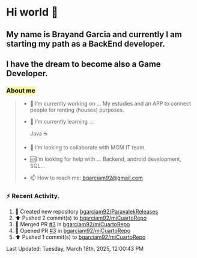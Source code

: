 # Hi world 👋

  

## My name is Brayand Garcia and currently I am starting my path as a BackEnd developer.  

## I have the dream to become also a Game Developer. 

  
### <font color="#000000"><span style="background:#fff88f">About me</span></font>
> 
> - 🔭 I’m currently working on ... My estudies and an APP to connect people for renting (houses) purposes.
> 
> - 🌱 I’m currently learning ... 
> 
>	Java ☕
> 
> - 👯 I’m looking to collaborate with MCM IT team.
> 
>  - 🆘I’m looking for help with ... Backend, android development, SQL...
>    
> - 📫 How to reach me: bgarciam92@gmail.com
> 
> 

### :zap: Recent Activity.

<!--RECENT_ACTIVITY:start-->
1. 📔 Created new repository [bgarciam92/ParavalekReleases](https://github.com/bgarciam92/ParavalekReleases)<br>
2. ⬆️ Pushed 2 commit(s) to [bgarciam92/miCuartoRepo](https://github.com/bgarciam92/miCuartoRepo)<br>
3. 🎉 Merged PR [#3](https://github.com/bgarciam92/miCuartoRepo/pull/3) in [bgarciam92/miCuartoRepo](https://github.com/bgarciam92/miCuartoRepo)<br>
4. 💪 Opened PR [#3](https://github.com/bgarciam92/miCuartoRepo/pull/3) in [bgarciam92/miCuartoRepo](https://github.com/bgarciam92/miCuartoRepo)<br>
5. ⬆️ Pushed 1 commit(s) to [bgarciam92/miCuartoRepo](https://github.com/bgarciam92/miCuartoRepo)<br>
<!--RECENT_ACTIVITY:end-->

<!--RECENT_ACTIVITY:last_update-->
Last Updated: Tuesday, March 18th, 2025, 12:00:43 PM
<!--RECENT_ACTIVITY:last_update_end-->
